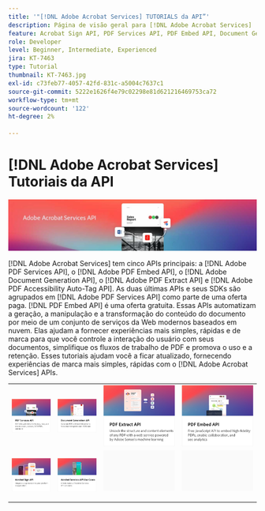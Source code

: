 ```yaml
---
title: '"[!DNL Adobe Acrobat Services] TUTORIALS da API”'
description: Página de visão geral para [!DNL Adobe Acrobat Services]
feature: Acrobat Sign API, PDF Services API, PDF Embed API, Document Generation API
role: Developer
level: Beginner, Intermediate, Experienced
jira: KT-7463
type: Tutorial
thumbnail: KT-7463.jpg
exl-id: c73feb77-4057-42fd-831c-a5004c7637c1
source-git-commit: 5222e1626f4e79c02298e81d621216469753ca72
workflow-type: tm+mt
source-wordcount: '122'
ht-degree: 2%

---
```


# [!DNL Adobe Acrobat Services] Tutoriais da API

![[!DNL Acrobat Services] Banner](assets/acrobatserviceshero.jpg)

[!DNL Adobe Acrobat Services] tem cinco APIs principais: a [!DNL Adobe PDF Services API], o [!DNL Adobe PDF Embed API], o [!DNL Adobe Document Generation API], o [!DNL Adobe PDF Extract API] e [!DNL Adobe PDF Accessibility Auto-Tag API]. As duas últimas APIs e seus SDKs são agrupados em [!DNL Adobe PDF Services API] como parte de uma oferta paga. [!DNL PDF Embed API] é uma oferta gratuita. Essas APIs automatizam a geração, a manipulação e a transformação do conteúdo do documento por meio de um conjunto de serviços da Web modernos baseados em nuvem. Elas ajudam a fornecer experiências mais simples, rápidas e de marca para que você controle a interação do usuário com seus documentos, simplifique os fluxos de trabalho de PDF e promova o uso e a retenção. Esses tutoriais ajudam você a ficar atualizado, fornecendo experiências de marca mais simples, rápidas com o [!DNL Adobe Acrobat Services] APIs.

<table style="table-layout:fixed">
<tr>
 <td>
   <a href="pdfservices/overview-pdfservices.md">
      <img alt="API de serviços PDF" src="assets/pdfservicescard.png" />
   </a>
  </td>
  <td>
   <a href="docgen/overview-docgen.md">
      <img alt="API de geração de documento" src="assets/docgencard.png" />
   </a>
  </td>
  <td>
   <a href="pdfextract/overview-extract.md">
      <img alt="API do PDF Extract" src="assets/pdfextractcard.png" />
   </a>
  </td>
  <td>
   <a href="pdfembed/overview-embed.md">
      <img alt="Introdução à API do Adobe PDF Tools e ao Java" src="assets/pdfembedcard.png" />
   </a>
  </td>
</tr>
<tr>
  <td>
   <a href="acrobatsign/overview-sign.md">
      <img alt="API do Acrobat Sign" src="assets/acrobatsigncard.png" />
   </a>
  </td>
 <td>
   <a href="usecases/overview-usecases.md">
      <img alt="[!DNL Adobe Acrobat Services] Casos de uso de API" src="assets/usecasescard.png" />
   </a>
  </td>
  <td>
    <img alt="Espaçador" src="assets/GrayBanner_Placeholder.png" />
    <div>
    <br>
  </td>
  <td>
    <img alt="Espaçador" src="assets/GrayBanner_Placeholder.png" />
    <div>
    <br>
  </td>
</tr>
</table>
